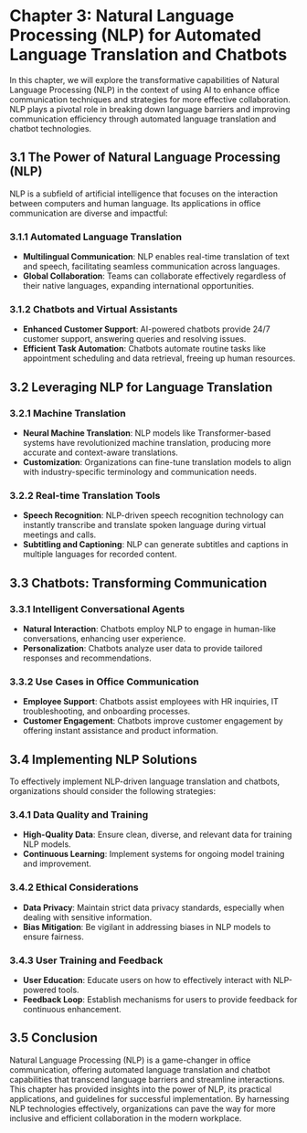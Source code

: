Chapter 3: Natural Language Processing (NLP) for Automated Language Translation and Chatbots
============================================================================================

In this chapter, we will explore the transformative capabilities of Natural Language Processing (NLP) in the context of using AI to enhance office communication techniques and strategies for more effective collaboration. NLP plays a pivotal role in breaking down language barriers and improving communication efficiency through automated language translation and chatbot technologies.

3.1 The Power of Natural Language Processing (NLP)
--------------------------------------------------

NLP is a subfield of artificial intelligence that focuses on the interaction between computers and human language. Its applications in office communication are diverse and impactful:

### 3.1.1 Automated Language Translation

* **Multilingual Communication**: NLP enables real-time translation of text and speech, facilitating seamless communication across languages.
* **Global Collaboration**: Teams can collaborate effectively regardless of their native languages, expanding international opportunities.

### 3.1.2 Chatbots and Virtual Assistants

* **Enhanced Customer Support**: AI-powered chatbots provide 24/7 customer support, answering queries and resolving issues.
* **Efficient Task Automation**: Chatbots automate routine tasks like appointment scheduling and data retrieval, freeing up human resources.

3.2 Leveraging NLP for Language Translation
-------------------------------------------

### 3.2.1 Machine Translation

* **Neural Machine Translation**: NLP models like Transformer-based systems have revolutionized machine translation, producing more accurate and context-aware translations.
* **Customization**: Organizations can fine-tune translation models to align with industry-specific terminology and communication needs.

### 3.2.2 Real-time Translation Tools

* **Speech Recognition**: NLP-driven speech recognition technology can instantly transcribe and translate spoken language during virtual meetings and calls.
* **Subtitling and Captioning**: NLP can generate subtitles and captions in multiple languages for recorded content.

3.3 Chatbots: Transforming Communication
----------------------------------------

### 3.3.1 Intelligent Conversational Agents

* **Natural Interaction**: Chatbots employ NLP to engage in human-like conversations, enhancing user experience.
* **Personalization**: Chatbots analyze user data to provide tailored responses and recommendations.

### 3.3.2 Use Cases in Office Communication

* **Employee Support**: Chatbots assist employees with HR inquiries, IT troubleshooting, and onboarding processes.
* **Customer Engagement**: Chatbots improve customer engagement by offering instant assistance and product information.

3.4 Implementing NLP Solutions
------------------------------

To effectively implement NLP-driven language translation and chatbots, organizations should consider the following strategies:

### 3.4.1 Data Quality and Training

* **High-Quality Data**: Ensure clean, diverse, and relevant data for training NLP models.
* **Continuous Learning**: Implement systems for ongoing model training and improvement.

### 3.4.2 Ethical Considerations

* **Data Privacy**: Maintain strict data privacy standards, especially when dealing with sensitive information.
* **Bias Mitigation**: Be vigilant in addressing biases in NLP models to ensure fairness.

### 3.4.3 User Training and Feedback

* **User Education**: Educate users on how to effectively interact with NLP-powered tools.
* **Feedback Loop**: Establish mechanisms for users to provide feedback for continuous enhancement.

3.5 Conclusion
--------------

Natural Language Processing (NLP) is a game-changer in office communication, offering automated language translation and chatbot capabilities that transcend language barriers and streamline interactions. This chapter has provided insights into the power of NLP, its practical applications, and guidelines for successful implementation. By harnessing NLP technologies effectively, organizations can pave the way for more inclusive and efficient collaboration in the modern workplace.
